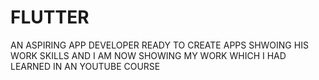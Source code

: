 # FLUTTER
AN ASPIRING APP DEVELOPER READY TO CREATE APPS SHWOING HIS WORK SKILLS AND I AM NOW SHOWING MY WORK WHICH I HAD LEARNED IN AN YOUTUBE COURSE 
